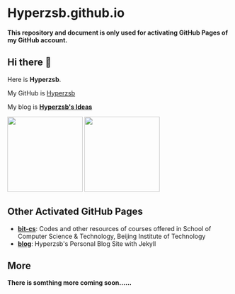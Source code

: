 # Hyperzsb.github.io

**This repository and document is only used for activating GitHub Pages of my GitHub account.**

## Hi there 👋

Here is **Hyperzsb**.

My GitHub is [Hyperzsb](https://github.com/Hyperzsb)

My blog is **[Hyperzsb's Ideas](https://blog.hyperzsb.tech/)**

<div>
  <img src="https://github-readme-stats.vercel.app/api/top-langs/?username=Hyperzsb&layout=compact&hide_border=true&langs_count=8" style="display: inline-block; height: 170px;" height="170px"/>
  <img src="https://github-readme-stats.vercel.app/api?username=Hyperzsb&show_icons=true&hide_border=true&include_all_commits=true&custom_title=Hyperzsb's GitHub Status&disable_animations=true" style="display: inline-block; height: 170px" height="170px"/>
</div>

## Other Activated GitHub Pages

- [**bit-cs**](https://github.hyperzsb.tech/blog): Codes and other resources of courses offered in School of Computer Science & Technology, Beijing Institute of Technology
- [**blog**](https://github.hyperzsb.tech/blog): Hyperzsb's Personal Blog Site with Jekyll

## More

**There is somthing more coming soon......**

